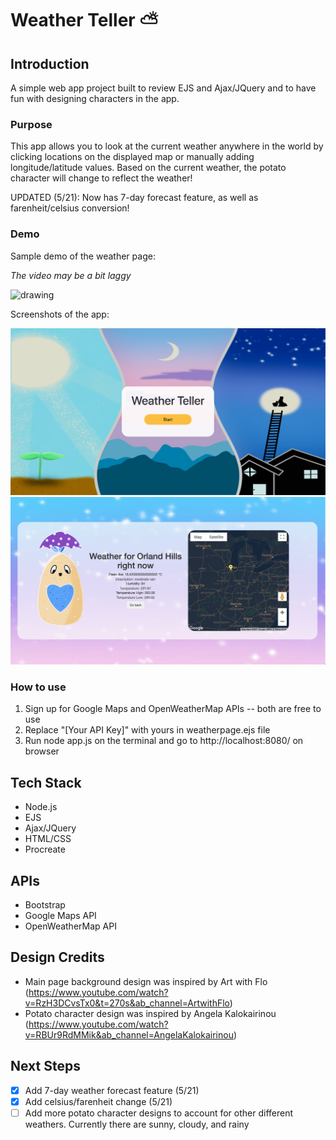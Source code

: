 # Weather Teller ⛅️

## Introduction
A simple web app project built to review EJS and Ajax/JQuery and to have fun with designing characters in the app.

### Purpose
This app allows you to look at the current weather anywhere in the world by clicking locations on the displayed map or manually adding longitude/latitude values.
Based on the current weather, the potato character will change to reflect the weather!

UPDATED (5/21): Now has 7-day forecast feature, as well as farenheit/celsius conversion!

### Demo

Sample demo of the weather page:

*The video may be a bit laggy*

<img src=https://github.com/ac-hj/weather-teller/blob/master/demo/demo-vid.gif alt="drawing" width="600"/>

Screenshots of the app:

<img src="https://github.com/ac-hj/weather-teller/blob/master/demo/home-demo.png" alt="drawing" width="600"/>
<img src=https://github.com/ac-hj/weather-teller/blob/master/demo/weather-demo.png alt="drawing" width="600"/>

### How to use
1) Sign up for Google Maps and OpenWeatherMap APIs -- both are free to use 
2) Replace "[Your API Key]" with yours in weatherpage.ejs file
3) Run node app.js on the terminal and go to http://localhost:8080/ on browser

## Tech Stack
- Node.js
- EJS
- Ajax/JQuery
- HTML/CSS
- Procreate

## APIs
- Bootstrap
- Google Maps API
- OpenWeatherMap API

## Design Credits
- Main page background design was inspired by Art with Flo (https://www.youtube.com/watch?v=RzH3DCvsTx0&t=270s&ab_channel=ArtwithFlo)
- Potato character design was inspired by Angela Kalokairinou (https://www.youtube.com/watch?v=RBUr9RdMMik&ab_channel=AngelaKalokairinou)

##  Next Steps
- [x] Add 7-day weather forecast feature (5/21)
- [x] Add celsius/farenheit change (5/21)
- [ ] Add more potato character designs to account for other different weathers. Currently there are sunny, cloudy, and rainy
